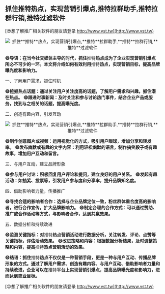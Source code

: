 ## **抓住**推特**热点，实现营销引爆点,**推特**拉群助手,**推特**拉群行销,**推特**过滤软件**

[😍想了解推广相关软件的朋友请登录 http://www.vst.tw](http://www.vst.tw)

 <center><img src="https://vst.tw/MP4/tuiguang/png/5.png" alt="抓住**推特**热点，实现营销引爆点,**推特**拉群助手,**推特**拉群行销,**推特**过滤软件"></center>

**😄导语：在当今社交媒体主导的时代，抓住**推特**热点成为了企业实现营销引爆点所必不可少的一环。本文将介绍如何有效利用**推特**热点，实现营销目标，提高品牌曝光度和影响力。**

一、了解用户需求，抓住时机

**😄挖掘热点话题：通过关注用户关注度高的话题，了解用户需求和兴趣，抓住潜在热点。**
**😄跟进时事新闻：及时关注和参与讨论热门事件，结合企业产品或服务，找到与之相关的话题，提高曝光度。**

二、创造有趣内容，引发互动

 <center><img src="https://vst.tw/MP4/tuiguang/png/3.png" alt="抓住**推特**热点，实现营销引爆点,**推特**拉群助手,**推特**拉群行销,**推特**过滤软件"></center>

**😄制作创意图片或视频：运用视觉化的方式，吸引用户眼球，增加分享和转发率。**
**😄发布幽默或有趣的文字内容：利用轻松幽默的语言，制作搞笑段子或有趣故事，增加用户互动和留言。**

三、与用户互动，建立品牌形象

**😄参与用户讨论：积极回复用户评论和提问，建立良好的用户关系。**
**😄发起有趣活动：如抽奖、投票等，引发用户参与度和分享率，提升品牌知名度。**

四、借助影响者力量，传播推广

**😄寻找合适的影响者合作：选择与企业品牌定位一致，粉丝群体重合度高的影响者，进行合作宣传，扩大品牌影响力。**
**😄制定合理的合作方式：可以通过赞助、推广或合作活动等方式，与影响者合作，达到共赢效果。**

五、数据分析和持续改进

**😄监测关键指标：对**推特**热点营销活动进行数据分析，关注转发、评论、点赞等关键指标，评估活动效果。**
**😄改进策略和内容：根据数据分析结果，及时调整策略和内容，提高**推特**热点营销活动的效果。**

**😄结语：抓住**推特**热点不仅仅是一种营销手段，更是一种与用户互动、传播品牌形象的方式。通过了解用户需求、创造有趣内容、与用户互动、借助影响者力量和持续改进，企业可以在**推特**平台上实现营销引爆点，提高品牌曝光度和影响力，进而达到商业目标。**

[😍想了解推广相关软件的朋友请登录 http://www.vst.tw](http://www.vst.tw)



